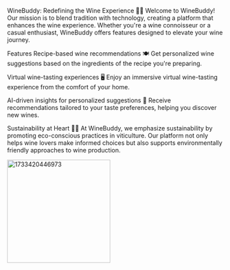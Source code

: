 WineBuddy: Redefining the Wine Experience 🍷✨
Welcome to WineBuddy! Our mission is to blend tradition with technology, creating a platform that enhances the wine experience. Whether you're a wine connoisseur or a casual enthusiast, WineBuddy offers features designed to elevate your wine journey.

Features
Recipe-based wine recommendations 🍽️
Get personalized wine suggestions based on the ingredients of the recipe you're preparing.

Virtual wine-tasting experiences 🖥️
Enjoy an immersive virtual wine-tasting experience from the comfort of your home.

AI-driven insights for personalized suggestions 🧠
Receive recommendations tailored to your taste preferences, helping you discover new wines.

Sustainability at Heart 🌱💡
At WineBuddy, we emphasize sustainability by promoting eco-conscious practices in viticulture. Our platform not only helps wine lovers make informed choices but also supports environmentally friendly approaches to wine production.


<img width="240" alt="1733420446973" src="https://github.com/user-attachments/assets/80975852-0508-4658-906a-c38d5602dbb9" />
